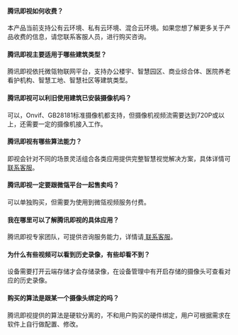 ﻿#### 腾讯即视如何收费？
本产品当前支持公有云环境、私有云环境、混合云环境。如果您想了解更多关于产品收费的信息，请您联系客服人员，进行购买咨询。

#### 腾讯即视主要适用于哪些建筑类型？
腾讯即视依托微瓴物联网平台，支持办公楼宇、智慧园区、商业综合体、医院养老看护机构、智慧工地、智慧社区等建筑类型。

#### 腾讯即视可以利旧使用建筑已安装摄像机吗？
可以，Onvif、GB28181标准摄像机都支持，但摄像机视频流需要达到720P或以上，还需要一定的摄像机接入工作。

#### 腾讯即视有哪些算法能力？
即视会针对不同的场景灵活组合各类应用提供完整智慧视觉解决方案，具体详情可[ 联系客服](https://cloud.tencent.com/act/event/Online_service?from=doc_214)。

#### 腾讯即视一定要跟微瓴平台一起售卖吗？
可以单独购买，但需要为使用到微瓴视频服务付费。

#### 我在哪里可以了解腾讯即视的具体应用？
腾讯即视专家团队，可提供咨询服务能力，详情请[ 联系客服](https://cloud.tencent.com/act/event/Online_service?from=doc_214)。

#### 为什么有些视频可以看到历史录像，有些却看不到？
设备需要打开云端存储才会存储录像，在设备管理中有开启存储的摄像头可查看对应的历史录像。

#### 购买的算法是跟某一个摄像头绑定的吗？
腾讯即视提供的算法是硬软分离的，不和用户购买的硬件绑定，用户可根据需求在软件上自行做配置、修改。
